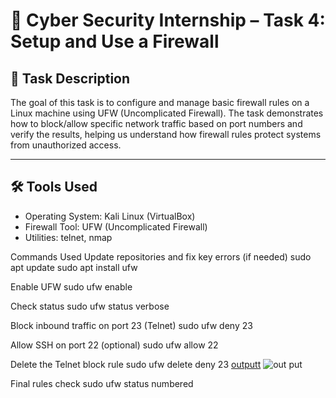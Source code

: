 # 🔐 Cyber Security Internship – Task 4: Setup and Use a Firewall

## 📝 Task Description

The goal of this task is to configure and manage basic firewall rules on a Linux machine using UFW (Uncomplicated Firewall). The task demonstrates how to block/allow specific network traffic based on port numbers and verify the results, helping us understand how firewall rules protect systems from unauthorized access.

---

## 🛠 Tools Used

- Operating System: Kali Linux (VirtualBox)
- Firewall Tool: UFW (Uncomplicated Firewall)
- Utilities: telnet, nmap

 Commands Used
 Update repositories and fix key errors (if needed)
sudo apt update
sudo apt install ufw

 Enable UFW
sudo ufw enable

 Check status
sudo ufw status verbose

 Block inbound traffic on port 23 (Telnet)
sudo ufw deny 23

 Allow SSH on port 22 (optional)
sudo ufw allow 22

 Delete the Telnet block rule
sudo ufw delete deny 23
[outputt](https://github.com/user-attachments/assets/9fe3cbf8-5139-47f6-bed2-3a1888ab8511)
![out put](https://github.com/user-attachments/assets/8dadd369-383c-43e2-83d4-15fe0c44d97e)


Final rules check
sudo ufw status numbered
